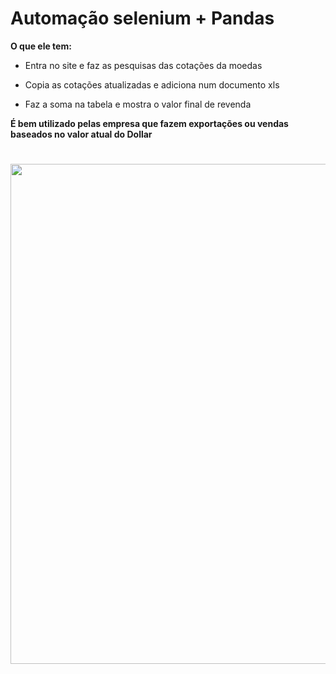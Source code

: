 # Automação selenium + Pandas

**O que ele tem:**

- Entra no site e faz as pesquisas das cotações da moedas

- Copia as cotações atualizadas e adiciona num documento xls

- Faz a soma na tabela e mostra o valor final de revenda

**É bem utilizado pelas empresa que fazem exportações ou vendas baseados no valor atual do Dollar**

# 

<p align='center'>
  <img = width='800px' src='git.gif'>
 </p>
